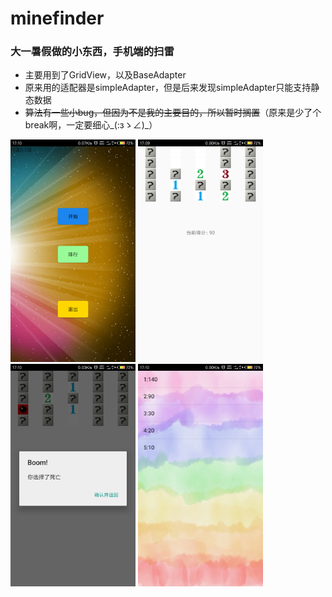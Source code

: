 # minefinder
### 大一暑假做的小东西，手机端的扫雷
 - 主要用到了GridView，以及BaseAdapter
 - 原来用的适配器是simpleAdapter，但是后来发现simpleAdapter只能支持静态数据
 - ~~算法有一些小bug，但因为不是我的主要目的，所以暂时搁置~~（原来是少了个break啊，一定要细心_(:зゝ∠)_）
 
 <img src="https://github.com/BlackChocolate/saolei/blob/master/1.png" width = "200" />
 <img src="https://github.com/BlackChocolate/saolei/blob/master/2.png" width = "200" />
 <img src="https://github.com/BlackChocolate/saolei/blob/master/3.png" width = "200" />
 <img src="https://github.com/BlackChocolate/saolei/blob/master/4.png" width = "200" />

